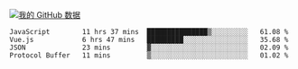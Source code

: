 [![我的 GitHub 数据](https://github-readme-stats.vercel.app/api?username=unbrain&?theme=dark)]()

<!--START_SECTION:waka-->
```text
JavaScript        11 hrs 37 mins  ███████████████▒░░░░░░░░░   61.08 % 
Vue.js            6 hrs 47 mins   █████████░░░░░░░░░░░░░░░░   35.68 % 
JSON              23 mins         ▓░░░░░░░░░░░░░░░░░░░░░░░░   02.09 % 
Protocol Buffer   11 mins         ▒░░░░░░░░░░░░░░░░░░░░░░░░   01.02 % 
```
<!--END_SECTION:waka-->
